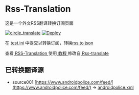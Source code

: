 # Rss-Translation

这是一个外文RSS翻译转换订阅页面 

[![circle_translate](https://github.com/totootao/Rss-Translation/actions/workflows/circle_translate.yml/badge.svg)](https://github.com/totootao/Rss-Translation/actions/workflows/circle_translate.yml)
[![Deploy](https://github.com/totootao/Rss-Translation/actions/workflows/jekyll-gh-pages.yml/badge.svg)](https://github.com/totootao/Rss-Translation/actions/workflows/jekyll-gh-pages.yml)

在 [test.ini](https://github.com/totootao/Rss-Translation/blob/main/test.ini) 中提交以转换订阅，转换[rss to json](https://rss2json.com/)

查看[ RSS-Translation ](https://totootao.github.io/RSS-Translation)使用[ 教程 ](https://www.totootao.net/tutorial/644)修改自[ Rss-translate ](https://github.com/rcy1314/Rss-Translation/)

## 已转换翻译源

 - source001 [https://www.androidpolice.com/feed/](https://www.androidpolice.com/feed/) -> [androidpolice.xml](rss/androidpolice.xml)
